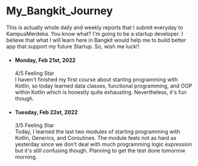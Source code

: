 # My_Bangkit_Journey
This is actually whole daily and weekly reports that I submit everyday to KampusMerdeka. You know what? I'm going to be a startup developer. I believe that what I will learn here in Bangkit would help me to build better app that support my future Startup. So, wish me luck!!

* #### Monday, Feb 21st, 2022 <br>  
   4/5 Feeling Star <br>
   I haven't finished my first course about starting programming with Kotlin, so today learned data classes, functional programming, and OOP within Kotlin which is honestly quite exhausting.  Nevertheless, it's fun though. 

* #### Tuesday, Feb 22st, 2022 <br>  
   3/5 Feeling Star <br>
   Today, I learned the last two modules of starting programming with Kotlin, Generics, and Coroutines. The module feels not as hard as yesterday since we don't deal with much programming logic expression but it's still confusing though. Planning to get the test done tomorrow morning.
